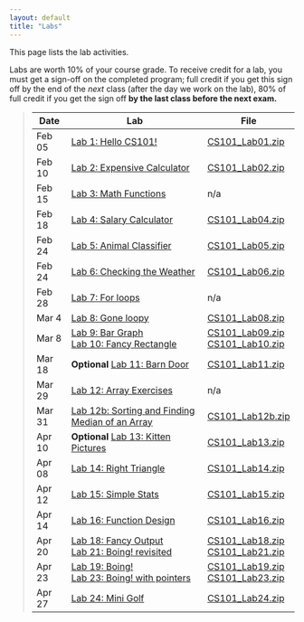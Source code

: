 ```yaml
---
layout: default
title: "Labs"
---
```


This page lists the lab activities.

Labs are worth 10% of your course grade.  To receive credit for a lab, you must get a sign-off on the completed program; full credit if you get this sign off by the end of the *next* class (after the day we work on the lab), 80% of full credit if you get the sign off **by the last class before the next exam.**

> Date | Lab | File
> ---- | --- | ----
> Feb 05        | [Lab 1: Hello CS101!](lab01.html)                  | [CS101\_Lab01.zip](CS101_Lab01.zip)
> Feb 10         | [Lab 2: Expensive Calculator](lab02.html)          | [CS101\_Lab02.zip](CS101_Lab02.zip)
> Feb 15         | [Lab 3: Math Functions](lab03.html)                | n/a
> Feb 18        | [Lab 4: Salary Calculator](lab04.html)             | [CS101\_Lab04.zip](CS101_Lab04.zip)
> Feb 24        | [Lab 5: Animal Classifier](lab05.html)             | [CS101\_Lab05.zip](CS101_Lab05.zip)
> Feb 24        | [Lab 6: Checking the Weather](lab05.html)             | [CS101\_Lab06.zip](CS101_Lab05.zip)
> Feb 28        | [Lab 7: For loops](lab07.html)                     | n/a
> Mar 4        | [Lab 8: Gone loopy](lab08.html)                    | [CS101\_Lab08.zip](CS101_Lab08.zip)
> Mar 8        | [Lab 9: Bar Graph](lab09.html) <br /> [Lab 10: Fancy Rectangle](lab10.html) | [CS101\_Lab09.zip](CS101_Lab09.zip) <br /> [CS101\_Lab10.zip](CS101_Lab10.zip)
> Mar 18         | **Optional** [Lab 11: Barn Door](lab11.html)       | [CS101\_Lab11.zip](CS101_Lab11.zip)
> Mar 29         | [Lab 12: Array Exercises](lab12.html)              | n/a
> Mar 31        | [Lab 12b: Sorting and Finding Median of an Array](lab12b.html) | [CS101\_Lab12b.zip](CS101_Lab12b.zip)
> Apr 10        | **Optional** [Lab 13: Kitten Pictures](lab13.html) | [CS101\_Lab13.zip](CS101_Lab13.zip)
> Apr 08        | [Lab 14: Right Triangle](lab14.html)               | [CS101\_Lab14.zip](CS101_Lab14.zip) 
> Apr 12        | [Lab 15: Simple Stats](lab15.html)                 | [CS101\_Lab15.zip](CS101_Lab15.zip)
> Apr 14        | [Lab 16: Function Design](lab16.html)              | [CS101\_Lab16.zip](CS101_Lab16.zip)
> Apr 20         | [Lab 18: Fancy Output](lab18.html) <br /> [Lab 21: Boing! revisited](lab21.html) | [CS101\_Lab18.zip](CS101_Lab18.zip) <br /> [CS101\_Lab21.zip](CS101_Lab21.zip)
> Apr 23         | [Lab 19: Boing!](lab19.html) <br /> [Lab 23: Boing! with pointers](lab23.html) | [CS101\_Lab19.zip](CS101_Lab19.zip) <br /> [CS101\_Lab23.zip](CS101_Lab23.zip)
> Apr 27         | [Lab 24: Mini Golf](lab24.html)                    | [CS101\_Lab24.zip](CS101_Lab24.zip)

<!--


> Nov 20        | [Lab 17: Grass Fire](lab17.html)                   | [CS101\_Lab17.zip](CS101_Lab17.zip)
> Nov 22, Dec 4 | [Lab 25: Boing! particle simulation](lab25.html)   | [CS101\_Lab25.zip](CS101_Lab25.zip)
-->


<!-- vim:set linebreak: -->
<!-- vim:set nolist: -->
